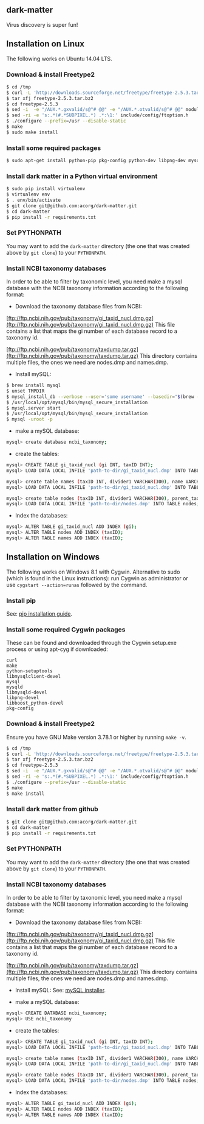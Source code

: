 ## dark-matter

Virus discovery is super fun!

## Installation on Linux

The following works on Ubuntu 14.04 LTS.

### Download & install Freetype2

```sh
$ cd /tmp
$ curl -L 'http://downloads.sourceforge.net/freetype/freetype-2.5.3.tar.bz2' > freetype-2.5.3.tar.bz2
$ tar xfj freetype-2.5.3.tar.bz2
$ cd freetype-2.5.3
$ sed -i  -e "/AUX.*.gxvalid/s@^# @@" -e "/AUX.*.otvalid/s@^# @@" modules.cfg
$ sed -ri -e 's:.*(#.*SUBPIXEL.*) .*:\1:' include/config/ftoption.h
$ ./configure --prefix=/usr --disable-static
$ make
$ sudo make install
```

### Install some required packages

```sh
$ sudo apt-get install python-pip pkg-config python-dev libpng-dev mysql-server libmysqlclient-dev
```

### Install dark matter in a Python virtual environment

```sh
$ sudo pip install virtualenv
$ virtualenv env
$ . env/bin/activate
$ git clone git@github.com:acorg/dark-matter.git
$ cd dark-matter
$ pip install -r requirements.txt
```

### Set PYTHONPATH

You may want to add the `dark-matter` directory (the one that was created
above by `git clone`) to your `PYTHONPATH`.

### Install NCBI taxonomy databases

In order to be able to filter by taxonomic level, you need make a mysql database
with the NCBI taxonomy information according to the following format:

* Download the taxonomy database files from NCBI:

[ftp://ftp.ncbi.nih.gov/pub/taxonomy/gi_taxid_nucl.dmp.gz](ftp://ftp.ncbi.nih.gov/pub/taxonomy/gi_taxid_nucl.dmp.gz)
This file contains a list that maps the gi number of each database record to a taxonomy id.

[ftp://ftp.ncbi.nih.gov/pub/taxonomy/taxdump.tar.gz](ftp://ftp.ncbi.nih.gov/pub/taxonomy/taxdump.tar.gz)
This directory contains multiple files, the ones we need are nodes.dmp and names.dmp.

* Install mySQL:
```sh
$ brew install mysql
$ unset TMPDIR
$ mysql_install_db --verbose --user='some username' --basedir="$(brew --prefix mysql)" --datadir=/usr/local/var/mysql --tmpdir=/tmp
$ /usr/local/opt/mysql/bin/mysql_secure_installation
$ mysql.server start
$ /usr/local/opt/mysql/bin/mysql_secure_installation
$ mysql -uroot -p
```

* make a mySQL database:
```sh
mysql> create database ncbi_taxonomy;
```

* create the tables:
```sh
mysql> CREATE TABLE gi_taxid_nucl (gi INT, taxID INT);
mysql> LOAD DATA LOCAL INFILE 'path-to-dir/gi_taxid_nucl.dmp' INTO TABLE gi_taxid_nucl;

mysql> create table names (taxID INT, divider1 VARCHAR(300), name VARCHAR(300), divider2 VARCHAR(300), unique_name VARCHAR(300), divider3 VARCHAR(300), name_class VARCHAR(300));
mysql> LOAD DATA LOCAL INFILE 'path-to-dir/gi_taxid_nucl.dmp' INTO TABLE names;

mysql> create table nodes (taxID INT, divider1 VARCHAR(300), parent_taxID INT, divider2 VARCHAR(300), rank VARCHAR(300));
mysql> LOAD DATA LOCAL INFILE 'path-to-dir/nodes.dmp' INTO TABLE nodes;
```

* Index the databases:
```sh
mysql> ALTER TABLE gi_taxid_nucl ADD INDEX (gi);
mysql> ALTER TABLE nodes ADD INDEX (taxID);
mysql> ALTER TABLE names ADD INDEX (taxID);
```

## Installation on Windows

The following works on Windows 8.1 with Cygwin. Alternative to sudo (which is found in the Linux instructions): run Cygwin as administrator or use `cygstart --action=runas` followed by the command.

### Install pip

See: [pip installation guide](http://pip.readthedocs.org/en/latest/installing.html).

### Install some required Cygwin packages

These can be found and downloaded through the Cygwin setup.exe process or using apt-cyg if downloaded:
```
curl
make
python-setuptools
libmysqlclient-devel
mysql
mysqld
libmysqld-devel
libpng-devel
libboost_python-devel
pkg-config
```

### Download & install Freetype2

Ensure you have GNU Make version 3.78.1 or higher by running `make -v`.

```sh
$ cd /tmp
$ curl -L 'http://downloads.sourceforge.net/freetype/freetype-2.5.3.tar.bz2' > freetype-2.5.3.tar.bz2
$ tar xfj freetype-2.5.3.tar.bz2
$ cd freetype-2.5.3
$ sed -i  -e "/AUX.*.gxvalid/s@^# @@" -e "/AUX.*.otvalid/s@^# @@" modules.cfg
$ sed -ri -e 's:.*(#.*SUBPIXEL.*) .*:\1:' include/config/ftoption.h
$ ./configure --prefix=/usr --disable-static
$ make
$ make install
```

### Install dark matter from github

```sh
$ git clone git@github.com:acorg/dark-matter.git
$ cd dark-matter
$ pip install -r requirements.txt
```

### Set PYTHONPATH

You may want to add the `dark-matter` directory (the one that was created
above by `git clone`) to your `PYTHONPATH`.



### Install NCBI taxonomy databases

In order to be able to filter by taxonomic level, you need make a mysql database
with the NCBI taxonomy information according to the following format:

* Download the taxonomy database files from NCBI:

[ftp://ftp.ncbi.nih.gov/pub/taxonomy/gi_taxid_nucl.dmp.gz](ftp://ftp.ncbi.nih.gov/pub/taxonomy/gi_taxid_nucl.dmp.gz)
This file contains a list that maps the gi number of each database record to a taxonomy id.

[ftp://ftp.ncbi.nih.gov/pub/taxonomy/taxdump.tar.gz](ftp://ftp.ncbi.nih.gov/pub/taxonomy/taxdump.tar.gz)
This directory contains multiple files, the ones we need are nodes.dmp and names.dmp.

* Install mySQL:
See: [mySQL installer](http://dev.mysql.com/downloads/windows/installer/).

* make a mySQL database:
```sh
mysql> CREATE DATABASE ncbi_taxonomy;
mysql> USE ncbi_taxonomy
```

* create the tables:
```sh
mysql> CREATE TABLE gi_taxid_nucl (gi INT, taxID INT);
mysql> LOAD DATA LOCAL INFILE 'path-to-dir/gi_taxid_nucl.dmp' INTO TABLE gi_taxid_nucl;

mysql> create table names (taxID INT, divider1 VARCHAR(300), name VARCHAR(300), divider2 VARCHAR(300), unique_name VARCHAR(300), divider3 VARCHAR(300), name_class VARCHAR(300));
mysql> LOAD DATA LOCAL INFILE 'path-to-dir/gi_taxid_nucl.dmp' INTO TABLE names;

mysql> create table nodes (taxID INT, divider1 VARCHAR(300), parent_taxID INT, divider2 VARCHAR(300), rank VARCHAR(300));
mysql> LOAD DATA LOCAL INFILE 'path-to-dir/nodes.dmp' INTO TABLE nodes;
```

* Index the databases:
```sh
mysql> ALTER TABLE gi_taxid_nucl ADD INDEX (gi);
mysql> ALTER TABLE nodes ADD INDEX (taxID);
mysql> ALTER TABLE names ADD INDEX (taxID);
```


